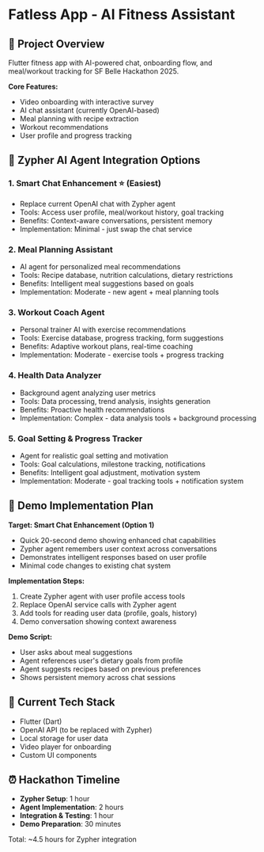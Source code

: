 # Fatless App - AI Fitness Assistant

## 🎯 Project Overview
Flutter fitness app with AI-powered chat, onboarding flow, and meal/workout tracking for SF Belle Hackathon 2025.

**Core Features:**
- Video onboarding with interactive survey
- AI chat assistant (currently OpenAI-based)
- Meal planning with recipe extraction
- Workout recommendations
- User profile and progress tracking

## 🤖 Zypher AI Agent Integration Options

### 1. **Smart Chat Enhancement** ⭐ (Easiest)
- Replace current OpenAI chat with Zypher agent
- Tools: Access user profile, meal/workout history, goal tracking
- Benefits: Context-aware conversations, persistent memory
- Implementation: Minimal - just swap the chat service

### 2. **Meal Planning Assistant**
- AI agent for personalized meal recommendations
- Tools: Recipe database, nutrition calculations, dietary restrictions
- Benefits: Intelligent meal suggestions based on goals
- Implementation: Moderate - new agent + meal planning tools

### 3. **Workout Coach Agent**
- Personal trainer AI with exercise recommendations
- Tools: Exercise database, progress tracking, form suggestions
- Benefits: Adaptive workout plans, real-time coaching
- Implementation: Moderate - exercise tools + progress tracking

### 4. **Health Data Analyzer**
- Background agent analyzing user metrics
- Tools: Data processing, trend analysis, insights generation
- Benefits: Proactive health recommendations
- Implementation: Complex - data analysis tools + background processing

### 5. **Goal Setting & Progress Tracker**
- Agent for realistic goal setting and motivation
- Tools: Goal calculations, milestone tracking, notifications
- Benefits: Intelligent goal adjustment, motivation system
- Implementation: Moderate - goal tracking tools + notification system

## 🚀 Demo Implementation Plan

**Target: Smart Chat Enhancement (Option 1)**
- Quick 20-second demo showing enhanced chat capabilities
- Zypher agent remembers user context across conversations
- Demonstrates intelligent responses based on user profile
- Minimal code changes to existing chat system

**Implementation Steps:**
1. Create Zypher agent with user profile access tools
2. Replace OpenAI service calls with Zypher agent
3. Add tools for reading user data (profile, goals, history)
4. Demo conversation showing context awareness

**Demo Script:**
- User asks about meal suggestions
- Agent references user's dietary goals from profile
- Agent suggests recipes based on previous preferences
- Shows persistent memory across chat sessions

## 📱 Current Tech Stack
- Flutter (Dart)
- OpenAI API (to be replaced with Zypher)
- Local storage for user data
- Video player for onboarding
- Custom UI components

## ⏰ Hackathon Timeline
- **Zypher Setup**: 1 hour
- **Agent Implementation**: 2 hours
- **Integration & Testing**: 1 hour
- **Demo Preparation**: 30 minutes

Total: ~4.5 hours for Zypher integration
